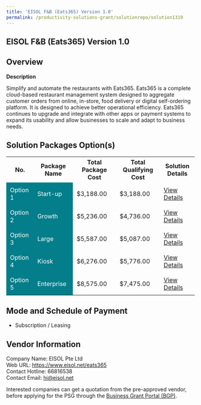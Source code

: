 ```yaml
---
title: 'EISOL F&B (Eats365) Version 1.0'
permalink: /productivity-solutions-grant/solutionrepo/solution1319
---
```


## EISOL F&B (Eats365) Version 1.0

## Overview

**Description**

Simplify and automate the restaurants with Eats365. Eats365 is a complete cloud-based restaurant management system designed to aggregate customer orders from online, in-store, food delivery or digital self-ordering platform. It is designed to achieve better operational efficiency. Eats365 continues to upgrade and integrate with other apps or payment systems to expand its usability and allow businesses to scale and adapt to business needs.

## Solution Packages Option(s)

<table>
<tr>
<th><b>No.</b></th>
<th><b>Package Name</b></th>
<th><b>Total Package Cost</b></th>
<th><b>Total Qualifying Cost</b></th>
<th><b>Solution Details</b></th>
</tr>
<tr>
<td style='padding: 10px; background-color: #037E8A; color: #FFFFFF;'>Option 1</td>
<td style='padding: 10px; background-color: #037E8A; color: #FFFFFF;'>Start-up</td>
<td style='padding: 10px;'>$3,188.00</td>
<td style='padding: 10px;'>$3,188.00</td>
<td style='padding: 10px;'><a href='/images/psg/EISOL_F_B_Eats365_Desensitised_Annex3_Part1.pdf' target='_blank'>View Details</a></td>
</tr>
<tr>
<td style='padding: 10px; background-color: #037E8A; color: #FFFFFF;'>Option 2</td>
<td style='padding: 10px; background-color: #037E8A; color: #FFFFFF;'>Growth</td>
<td style='padding: 10px;'>$5,236.00</td>
<td style='padding: 10px;'>$4,736.00</td>
<td style='padding: 10px;'><a href='/images/psg/EISOL_F_B_Eats365_Desensitised_Annex3_Part2.pdf' target='_blank'>View Details</a></td>
</tr>
<tr>
<td style='padding: 10px; background-color: #037E8A; color: #FFFFFF;'>Option 3</td>
<td style='padding: 10px; background-color: #037E8A; color: #FFFFFF;'>Large</td>
<td style='padding: 10px;'>$5,587.00</td>
<td style='padding: 10px;'>$5,087.00</td>
<td style='padding: 10px;'><a href='/images/psg/EISOL_F_B_Eats365_Desensitised_Annex3_Part3.pdf' target='_blank'>View Details</a></td>
</tr>
<tr>
<td style='padding: 10px; background-color: #037E8A; color: #FFFFFF;'>Option 4</td>
<td style='padding: 10px; background-color: #037E8A; color: #FFFFFF;'>Kiosk</td>
<td style='padding: 10px;'>$6,276.00</td>
<td style='padding: 10px;'>$5,776.00</td>
<td style='padding: 10px;'><a href='/images/psg/EISOL_F_B_Eats365_Desensitised_Annex3_Part4.pdf' target='_blank'>View Details</a></td>
</tr>
<tr>
<td style='padding: 10px; background-color: #037E8A; color: #FFFFFF;'>Option 5</td>
<td style='padding: 10px; background-color: #037E8A; color: #FFFFFF;'>Enterprise</td>
<td style='padding: 10px;'>$8,575.00</td>
<td style='padding: 10px;'>$7,475.00</td>
<td style='padding: 10px;'><a href='/images/psg/EISOL_F_B_Eats365_Desensitised_Annex3_Part5.pdf' target='_blank'>View Details</a></td>
</tr>
</table>

## Mode and Schedule of Payment

 - Subscription / Leasing

## Vendor Information

 Company Name: EISOL Pte Ltd<br>Web URL: https://www.eisol.net/eats365 <br>Contact Hotline: 66816538 <br>Contact Email: hi@eisol.net <br>

Interested companies can get a quotation from the pre-approved vendor, before applying for the PSG through the <a href='https://www.businessgrants.gov.sg/' target='_blank' rel='noopener'>Business Grant Portal (BGP)</a>.

<script src="/jquery/resize-tables.js"></script>
